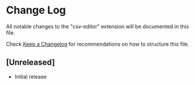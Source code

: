 # Change Log

All notable changes to the "csv-editor" extension will be documented in this file.

Check [Keep a Changelog](http://keepachangelog.com/) for recommendations on how to structure this file.

## [Unreleased]

- Initial release